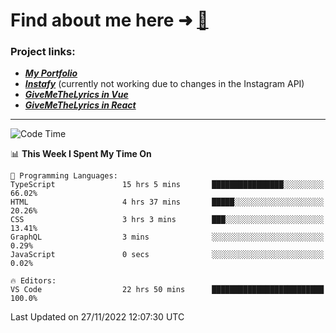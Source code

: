 # Find about me here ➜ [🧑](https://pauabella.dev)

### Project links:
- ***[My Portfolio](https://pauabella.dev)***
- ***[Instafy](https://instafy.me)*** (currently not working due to changes in the Instagram API)
- ***[GiveMeTheLyrics in Vue](https://lyrics.pauabella.dev)***
- ***[GiveMeTheLyrics in React](https://pauabella.dev/GiveMeTheLyrics)***

---
<!--START_SECTION:waka-->
![Code Time](http://img.shields.io/badge/Code%20Time-1%2C681%20hrs%2024%20mins-blue)

📊 **This Week I Spent My Time On** 

```text
💬 Programming Languages: 
TypeScript               15 hrs 5 mins       ████████████████░░░░░░░░░   66.02% 
HTML                     4 hrs 37 mins       █████░░░░░░░░░░░░░░░░░░░░   20.26% 
CSS                      3 hrs 3 mins        ███░░░░░░░░░░░░░░░░░░░░░░   13.41% 
GraphQL                  3 mins              ░░░░░░░░░░░░░░░░░░░░░░░░░   0.29% 
JavaScript               0 secs              ░░░░░░░░░░░░░░░░░░░░░░░░░   0.02%

🔥 Editors: 
VS Code                  22 hrs 50 mins      █████████████████████████   100.0%

```


 Last Updated on 27/11/2022 12:07:30 UTC
<!--END_SECTION:waka-->
